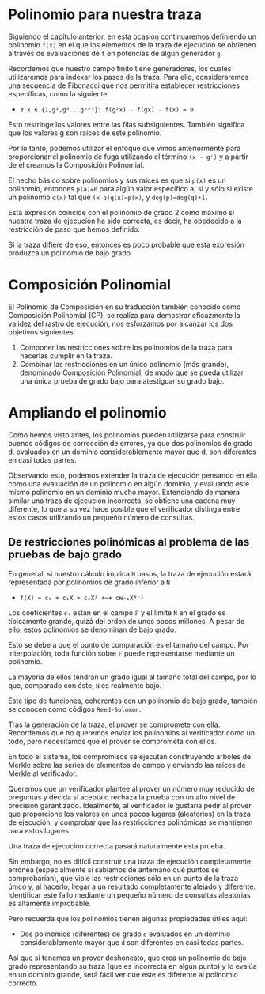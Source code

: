 # Polinomio para nuestra traza
Siguiendo el capítulo anterior, en esta ocasión continuaremos definiendo un polinomio `f(x)` en el que los elementos de la traza de ejecución se obtienen a través de  evaluaciones de `f` en potencias de algún generador `g`.

Recordemos que nuestro campo finito tiene generadores, los cuales utilizaremos para indexar los pasos de la traza. Para ello, consideraremos una secuencia de Fibonacci que nos permitirá establecer restricciones específicas, como la siguiente:

* `∀ x ∈ {1,g²,g³...g⁵⁰⁹}: f(g²x) ₋ f(gx) ₋ f(x) = 0`

Esto restringe los valores entre las filas subsiguientes. También significa que los valores g son raíces de este polinomio.

Por lo tanto, podemos utilizar el enfoque que vimos anteriormente para proporcionar el polinomio de fuga utilizando el término `(x - gⁱ)` y a partir de él creamos la Composición Polinomial.

El hecho básico sobre polinomios y sus raíces es que si `p(x)` es un polinomio, entonces `p(a)=0` para algún valor específico a, si y sólo si existe un polinomio `q(x)` tal que `(x-a)q(x)=p(x)`, y `deg(p)=deg(q)+1.`

Esta expresión coincide con el polinomio de grado 2 como máximo si nuestra traza de ejecución ha sido correcta, es decir, ha obedecido a la restricción de paso que hemos definido.

Si la traza difiere de eso, entonces es poco probable que esta expresión produzca un polinomio de bajo grado.

# Composición Polinomial
El Polinomio de Composición en su traducción también conocido como Composición Polinomial (CP), se realiza para demostrar eficazmente la validez del rastro de ejecución, nos esforzamos por alcanzar los dos objetivos siguientes:

1. Componer las restricciones sobre los polinomios de la traza para hacerlas cumplir en la traza.
2. Combinar las restricciones en un único polinomio (más grande), denominado Composición Polinomial, de modo que se pueda utilizar una única prueba de grado bajo para atestiguar su grado bajo.

# Ampliando el polinomio
Como hemos visto antes, los polinomios pueden utilizarse para construir buenos códigos de corrección de errores, ya que dos polinomios de grado d, evaluados en un dominio considerablemente mayor que d, son diferentes en casi todas partes.

Observando esto, podemos extender la traza de ejecución pensando en ella como una evaluación de un polinomio en algún dominio, y evaluando este mismo polinomio en un dominio mucho mayor. Extendiendo de manera similar una traza de ejecución incorrecta, se obtiene una cadena muy diferente, lo que a su vez hace posible que el verificador distinga entre estos casos utilizando un pequeño número de consultas.

## De restricciones polinómicas al problema de las pruebas de bajo grado
En general, si nuestro cálculo implica `N` pasos, la traza de ejecución estará representada por polinomios de grado inferior a `N`

* `f(X) = c₀ + c₁X + c₂X² +⋯+ cɴ-₁Xᴺ⁻¹`

Los coeficientes `cᵢ` están en el campo `𝔽` y el límite `N` en el grado es típicamente grande, quizá del orden de unos pocos millones. A pesar de ello, estos polinomios se denominan de bajo grado.

Esto se debe a que el punto de comparación es el tamaño del campo. Por interpolación, toda función sobre `𝔽` puede representarse mediante un polinomio.

La mayoría de ellos tendrán un grado igual al tamaño total del campo, por lo que, comparado con éste, `N` es realmente bajo.

Este tipo de funciones, coherentes con un polinomio de bajo grado, también se conocen como códigos `Reed-Solomon`.

Tras la generación de la traza, el prover se compromete con ella. Recordemos que no queremos enviar los polinomios al verificador como un todo, pero necesitamos que el prover se comprometa con ellos.

En todo el sistema, los compromisos se ejecutan construyendo árboles de Merkle sobre las series de elementos de campo y enviando las raíces de Merkle al verificador.

Queremos que un verificador plantee al prover un número muy reducido de preguntas y decida si acepta o rechaza la prueba con un alto nivel de precisión garantizado. Idealmente, al verificador le gustaría pedir al prover que proporcione los valores en unos pocos lugares (aleatorios) en la traza de ejecución, y comprobar que las restricciones polinómicas se mantienen para estos lugares.

Una traza de ejecución correcta pasará naturalmente esta prueba.

Sin embargo, no es difícil construir una traza de ejecución completamente errónea (especialmente si sabíamos de antemano qué puntos se comprobarían), que viole las restricciones sólo en un punto de la traza único y, al hacerlo, llegar a un resultado completamente alejado y diferente. Identificar este fallo mediante un pequeño número de consultas aleatorias es altamente improbable.

Pero recuerda que los polinomios tienen algunas propiedades útiles aquí:

* Dos polinomios (diferentes) de grado `d` evaluados en un dominio considerablemente mayor que `d` son diferentes en casi todas partes.

Así que si tenemos un prover deshonesto, que crea un polinomio de bajo grado representando su traza (que es incorrecta en algún punto) y lo evalúa en un dominio grande, será fácil ver que este es diferente al polinomio correcto.